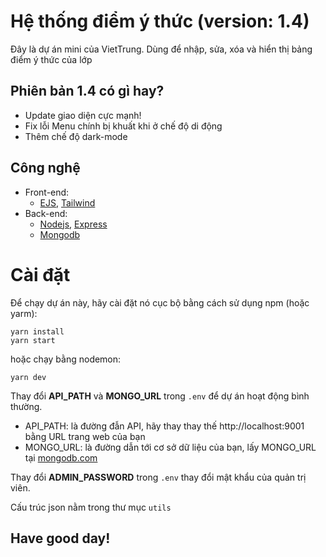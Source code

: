 # Hệ thống điểm ý thức (version: 1.4)

Đây là dự án mini của VietTrung. Dùng để nhập, sửa, xóa và hiển thị bảng điểm ý thức của lớp 

## Phiên bản 1.4 có gì hay?

- Update giao diện cực mạnh! 
- Fix lỗi Menu chính bị khuất khi ở chế độ di động
- Thêm chế độ dark-mode 

## Công nghệ

- Front-end:
  - [EJS](https://github.com/mde/ejs), [Tailwind](https://github.com/tailwindlabs/tailwindcss)
- Back-end:
  - [Nodejs](https://github.com/nodejs), [Express](https://github.com/expressjs/express)
  - [Mongodb](https://github.com/mongodb)
  

# Cài đặt

Để chạy dự án này, hãy cài đặt nó cục bộ bằng cách sử dụng npm (hoặc yarm):

```
yarn install
yarn start
```
hoặc chạy bằng nodemon:
```
yarn dev
```
Thay đổi **API_PATH** và **MONGO_URL** trong `.env` để dự án hoạt động bình thường.
- API_PATH: là đường đẫn API, hãy thay thay thế http://localhost:9001 bằng URL trang web của bạn
- MONGO_URL: là đường dẫn tới cơ sở dữ liệu của bạn, lấy MONGO_URL tại [mongodb.com](https://www.mongodb.com/)

Thay đổi **ADMIN_PASSWORD** trong `.env` thay đổi mật khẩu của quản trị viên.

Cấu trúc json nằm trong thư mục `utils`

## Have good day!
